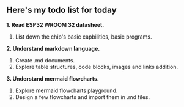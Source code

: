 ## Here's my todo list for today

**1. Read ESP32 WROOM 32 datasheet.**

   1. List down the chip's basic capbilities, basic programs.

**2. Understand markdown language.**

   1. Create .md documents.
   2. Explore table structures, code blocks, images and links addition.

**3. Understand mermaid flowcharts.**

   1. Explore mermaid flowcharts playground.
   2. Design a few flowcharts and import them in .md files.
